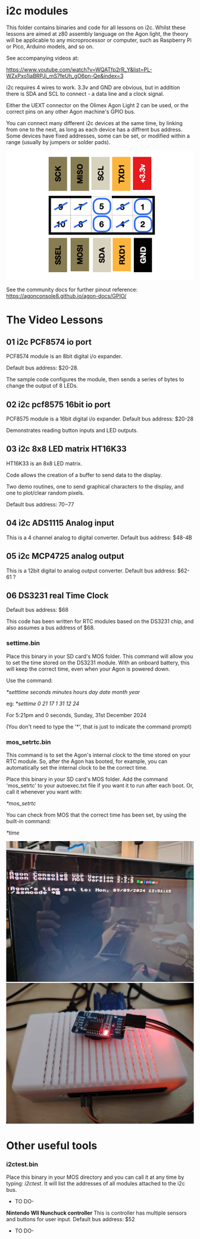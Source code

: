 # i2c modules
This folder contains binaries and code for all lessons on i2c. Whilst these lessons are aimed at z80 assembly language on the Agon light, the theory will be applicable to any microprocessor or computer, such as Raspberry Pi or Pico, Arduino models, and so on.

See accompanying videos at:

https://www.youtube.com/watch?v=WQATfp2rR_Y&list=PL-WZxPxo1iaBRPJj_mS7feUh_gO6pn-Qe&index=3


i2c requires 4 wires to work. 3.3v and GND are obvious, but in addition there is SDA and SCL to connect - a data line and a clock signal.

Either the UEXT connector on the Olimex Agon Light 2 can be used, or the correct pins on any other Agon machine's GPIO bus.

You can connect many different i2c devices at the same time, by linking from one to the next, as long as each device has a diffrent bus address. Some devices have fixed addresses, some can be set, or modified within a range (usually by jumpers or solder pads).

![](./io_uext2.png)

See the community docs for further pinout reference:
https://agonconsole8.github.io/agon-docs/GPIO/


# The Video Lessons

## 01 i2c PCF8574 io port

PCF8574 module is an 8bit digital i/o expander.

Default bus address: $20-28.

The sample code configures the module, then sends a series of bytes to change the output of 8 LEDs.


## 02 i2c pcf8575 16bit io port

PCF8575 module is a 16bit digital i/o expander.
Default bus address: $20-28

Demonstrates reading button inputs and LED outputs.

## 03 i2c 8x8 LED matrix HT16K33

HT16K33 is an 8x8 LED matrix.

Code allows the creation of a buffer to send data to the display. 

Two demo routines, one to send graphical characters to the display, and one to plot/clear random pixels.

Default bus address: $70-$77


## 04 i2c ADS1115 Analog input

This is a 4 channel analog to digital converter.
Default bus address: $48-4B


## 05 i2c MCP4725 analog output

This is a 12bit digital to analog output converter.
Default bus address: $62-61 ?


## 06 DS3231 real Time Clock

Default bus address: $68

This code has been written for RTC modules based on the DS3231 chip, and also assumes a bus address of $68.

### settime.bin

Place this binary in your SD card's MOS folder. This command will allow you to set the time stored on the DS3231 module. With an onboard battery, this will keep the correct time, even when your Agon is powered down.

Use the command:

<i>*setttime seconds minutes hours day date month year</i>

eg: 
<i>*settime 0 21 17 1 31 12 24</i>

For 5:21pm and 0 seconds, Sunday, 31st December 2024

(You don't need to type the '*', that is just to indicate the command prompt)



### mos_setrtc.bin

This command is to set the Agon's internal clock to the time stored on your RTC module. So, after the Agon has booted, for example, you can automatically set the internal clock to be the correct time.

Place this binary in your SD card's MOS folder.
Add the command 'mos_setrtc' to your autoexec.txt file if you want it to run after each boot.
Or, call it whenever you want with:

<i>*mos_setrtc</i>

You can check from MOS that the correct time has been set, by using the built-in command:

<i>*time</i>


![](./agontime.jpg)
![](./rtc%20module.jpg)

# Other useful tools

### i2ctest.bin
Place this binary in your MOS directory and you can call it at any time by typing:
<i>i2ctest</i>.
It will list the addresses of all modules attached to the i2c bus.




- TO DO-

<B>Nintendo WII Nunchuck controller</B>
This is controller has multiple sensors and buttons for user input.
Default bus address: $52

- TO DO-


